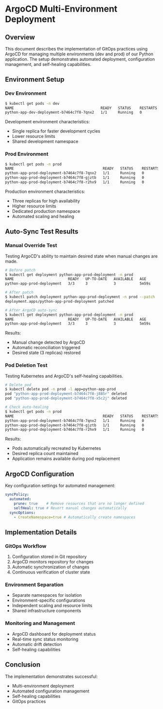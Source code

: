 # ArgoCD Multi-Environment Deployment

## Overview
This document describes the implementation of GitOps practices using ArgoCD for managing multiple environments (dev and prod) of our Python application. The setup demonstrates automated deployment, configuration management, and self-healing capabilities.

## Environment Setup

### Dev Environment
```bash
$ kubectl get pods -n dev
NAME                                        READY   STATUS    RESTARTS   AGE
python-app-dev-deployment-b7464c7f8-7qnx2   1/1     Running   0         4m31s
```

Development environment characteristics:
- Single replica for faster development cycles
- Lower resource limits
- Shared development namespace

### Prod Environment
```bash
$ kubectl get pods -n prod
NAME                                         READY   STATUS    RESTARTS   AGE
python-app-prod-deployment-b7464c7f8-7qnx2   1/1     Running   0         4m31s
python-app-prod-deployment-b7464c7f8-gjztb   1/1     Running   0         4m31s
python-app-prod-deployment-b7464c7f8-r2hx9   1/1     Running   0         11s
```

Production environment characteristics:
- Three replicas for high availability
- Higher resource limits
- Dedicated production namespace
- Automated scaling and healing

## Auto-Sync Test Results

### Manual Override Test
Testing ArgoCD's ability to maintain desired state when manual changes are made.

```bash
# Before patch
$ kubectl get deployment python-app-prod-deployment -n prod
NAME                         READY   UP-TO-DATE   AVAILABLE   AGE
python-app-prod-deployment   3/3     3            3           5m59s

# After patch
$ kubectl patch deployment python-app-prod-deployment -n prod --patch '{"spec":{"replicas": 2}}'
deployment.apps/python-app-prod-deployment patched

# After ArgoCD auto-sync
$ kubectl get deployment python-app-prod-deployment -n prod
NAME                         READY   UP-TO-DATE   AVAILABLE   AGE
python-app-prod-deployment   3/3     3            3           5m59s
```

Results:
- Manual change detected by ArgoCD
- Automatic reconciliation triggered
- Desired state (3 replicas) restored

### Pod Deletion Test
Testing Kubernetes and ArgoCD's self-healing capabilities.

```bash
# Delete pod
$ kubectl delete pod -n prod -l app=python-app-prod
pod "python-app-prod-deployment-b7464c7f8-j885r" deleted
pod "python-app-prod-deployment-b7464c7f8-x5c2j" deleted

# Check auto-healing
$ kubectl get pods -n prod
NAME                                         READY   STATUS    RESTARTS   AGE
python-app-prod-deployment-b7464c7f8-7qnx2   1/1     Running   0         4m31s
python-app-prod-deployment-b7464c7f8-gjztb   1/1     Running   0         4m31s
python-app-prod-deployment-b7464c7f8-r2hx9   1/1     Running   0         11s
```

Results:
- Pods automatically recreated by Kubernetes
- Desired replica count maintained
- Application remains available during pod replacement

## ArgoCD Configuration
Key configuration settings for automated management:

```yaml
syncPolicy:
  automated:
    prune: true    # Remove resources that are no longer defined
    selfHeal: true # Revert manual changes automatically
  syncOptions:
    - CreateNamespace=true # Automatically create namespaces
```

## Implementation Details

### GitOps Workflow
1. Configuration stored in Git repository
2. ArgoCD monitors repository for changes
3. Automatic synchronization of changes
4. Continuous verification of cluster state

### Environment Separation
- Separate namespaces for isolation
- Environment-specific configurations
- Independent scaling and resource limits
- Shared infrastructure components

### Monitoring and Management
- ArgoCD dashboard for deployment status
- Real-time sync status monitoring
- Automatic drift detection
- Self-healing capabilities

## Conclusion
The implementation demonstrates successful:
- Multi-environment deployment
- Automated configuration management
- Self-healing capabilities
- GitOps practices 